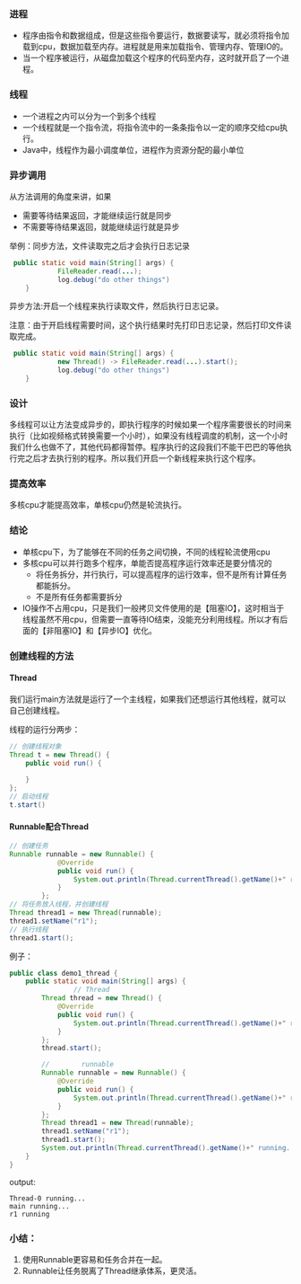 ###  进程

- 程序由指令和数据组成，但是这些指令要运行，数据要读写，就必须将指令加载到cpu，数据加载至内存。进程就是用来加载指令、管理内存、管理IO的。
- 当一个程序被运行，从磁盘加载这个程序的代码至内存，这时就开启了一个进程。

### 线程

- 一个进程之内可以分为一个到多个线程
- 一个线程就是一个指令流，将指令流中的一条条指令以一定的顺序交给cpu执行。
- Java中，线程作为最小调度单位，进程作为资源分配的最小单位

### 异步调用

从方法调用的角度来讲，如果

- 需要等待结果返回，才能继续运行就是同步
- 不需要等待结果返回，就能继续运行就是异步

举例：同步方法，文件读取完之后才会执行日志记录

```java
 public static void main(String[] args) {
			FileReader.read(...);
			log.debug("do other things")
    }
```

异步方法:开启一个线程来执行读取文件，然后执行日志记录。

注意：由于开启线程需要时间，这个执行结果时先打印日志记录，然后打印文件读取完成。

```java
 public static void main(String[] args) {
			new Thread() -> FileReader.read(...).start();
			log.debug("do other things")
    }
```

### 设计

多线程可以让方法变成异步的，即执行程序的时候如果一个程序需要很长的时间来执行（比如视频格式转换需要一个小时），如果没有线程调度的机制，这一个小时我们什么也做不了，其他代码都得暂停。程序执行的这段我们不能干巴巴的等他执行完之后才去执行别的程序。所以我们开启一个新线程来执行这个程序。  

### 提高效率

多核cpu才能提高效率，单核cpu仍然是轮流执行。

### 结论

- 单核cpu下，为了能够在不同的任务之间切换，不同的线程轮流使用cpu
- 多核cpu可以并行跑多个程序，单能否提高程序运行效率还是要分情况的
  - 将任务拆分，并行执行，可以提高程序的运行效率，但不是所有计算任务都能拆分。
  - 不是所有任务都需要拆分
- IO操作不占用cpu，只是我们一般拷贝文件使用的是【阻塞IO】，这时相当于线程虽然不用cpu，但需要一直等待IO结束，没能充分利用线程。所以才有后面的【非阻塞IO】和【异步IO】优化。

### 创建线程的方法

#### Thread

我们运行main方法就是运行了一个主线程，如果我们还想运行其他线程，就可以自己创建线程。

线程的运行分两步：

```java
// 创建线程对象 
Thread t = new Thread() {
	public void run() {
	
	}
};
// 启动线程
t.start()
```

#### Runnable配合Thread

```java
// 创建任务
Runnable runnable = new Runnable() {
            @Override
            public void run() {
                System.out.println(Thread.currentThread().getName()+" running");
            }
        };
// 将任务放入线程，并创建线程
Thread thread1 = new Thread(runnable);
thread1.setName("r1");
// 执行线程
thread1.start();
```

例子：

```java
public class demo1_thread {
    public static void main(String[] args) {
				// Thread
        Thread thread = new Thread() {
            @Override
            public void run() {
                System.out.println(Thread.currentThread().getName()+" running...");
            }
        };
        thread.start();

        //        runnable
        Runnable runnable = new Runnable() {
            @Override
            public void run() {
                System.out.println(Thread.currentThread().getName()+" running");
            }
        };
        Thread thread1 = new Thread(runnable);
        thread1.setName("r1");
        thread1.start();
        System.out.println(Thread.currentThread().getName()+" running...");
    }
}
```

output:

```
Thread-0 running...
main running...
r1 running
```

### 小结：

1. 使用Runnable更容易和任务合并在一起。
2. Runnable让任务脱离了Thread继承体系，更灵活。 